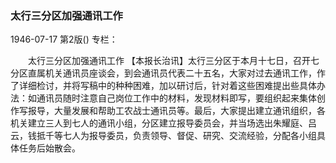 ### 太行三分区加强通讯工作

1946-07-17
第2版()
专栏：

　　太行三分区加强通讯工作
    【本报长治讯】太行三分区于本月十七日，召开七分区直属机关通讯员座谈会，到会通讯员代表二十五名，大家对过去通讯工作，作了详细检讨，并将写稿中的种种困难，加以研讨后，针对着这些困难提出些具体办法：如通讯员随时注意自己岗位工作中的材料，发现材料即写，要组织起来集体创作写报导，大量发展和帮助工农战士通讯员等。最后，大家提出建立通讯组织，各机关建立三人到七人的通讯小组，分区建立报导委员会，并当场选出朱耀庭、吕云，钱抵千等七人为报导委员，负责领导、督促、研究、交流经验，分配各小组具体任务后始散会。
